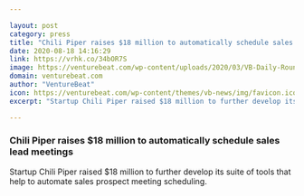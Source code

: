 ```yaml
---

layout: post
category: press
title: "Chili Piper raises $18 million to automatically schedule sales lead meetings"
date: 2020-08-18 14:16:29
link: https://vrhk.co/34bOR7S
image: https://venturebeat.com/wp-content/uploads/2020/03/VB-Daily-Roundup-Full-Width-3.9-e1597252798914.jpg?w=1200&strip=all
domain: venturebeat.com
author: "VentureBeat"
icon: https://venturebeat.com/wp-content/themes/vb-news/img/favicon.ico
excerpt: "Startup Chili Piper raised $18 million to further develop its suite of tools that help to automate sales prospect meeting scheduling."

---
```


### Chili Piper raises $18 million to automatically schedule sales lead meetings

Startup Chili Piper raised $18 million to further develop its suite of tools that help to automate sales prospect meeting scheduling.